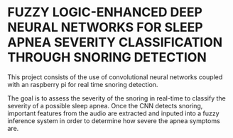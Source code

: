 # FUZZY LOGIC-ENHANCED DEEP NEURAL NETWORKS FOR SLEEP APNEA SEVERITY CLASSIFICATION THROUGH SNORING DETECTION

This project consists of the use of convolutional neural networks coupled with an raspberry pi for real time snoring detection.

The goal is to assess the severity of the snoring in real-time to classify the severity of a possible sleep apnea. Once the CNN detects snoring, important features from the audio are extracted and inputed into a fuzzy inference system in order to determine how severe the apnea symptoms are. 
